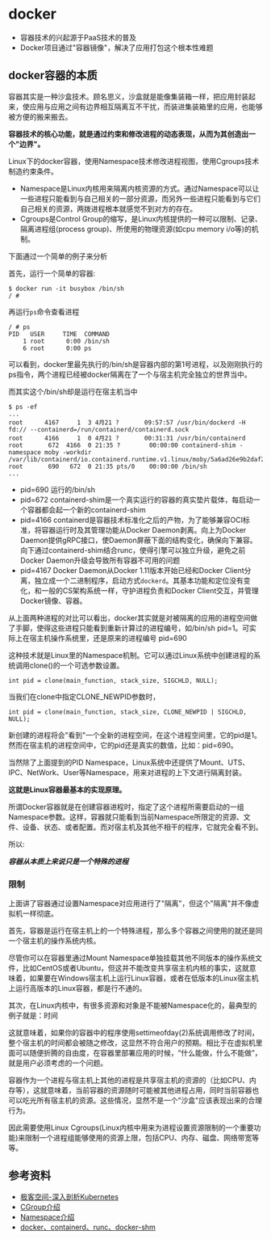 # docker

- 容器技术的兴起源于PaaS技术的普及
- Docker项目通过"容器镜像"，解决了应用打包这个根本性难题

## docker容器的本质

容器其实是一种沙盒技术。顾名思义，沙盒就是能像集装箱一样，把应用封装起来，使应用与应用之间有边界相互隔离互不干扰，而装进集装箱里的应用，也能够被方便的搬来搬去。

**容器技术的核心功能，就是通过约束和修改进程的动态表现，从而为其创造出一个"边界"。**

Linux下的docker容器，使用Namespace技术修改进程视图，使用Cgroups技术制造约束条件。

- Namespace是Linux内核用来隔离内核资源的方式。通过Namespace可以让一些进程只能看到与自己相关的一部分资源，而另外一些进程只能看到与它们自己相关的资源，两拨进程根本就感觉不到对方的存在。
- Cgroups是Control Group的缩写，是Linux内核提供的一种可以限制、记录、隔离进程组(process group)、所使用的物理资源(如cpu memory i/o等)的机制。

下面通过一个简单的例子来分析

首先，运行一个简单的容器:

```
$ docker run -it busybox /bin/sh
/ #
```

再运行`ps`命令查看进程

```
/ # ps
PID   USER     TIME  COMMAND
    1 root      0:00 /bin/sh
    6 root      0:00 ps
```

可以看到，docker里最先执行的/bin/sh是容器内部的第1号进程，以及刚刚执行的ps指令，两个进程已经被docker隔离在了一个与宿主机完全独立的世界当中。

而其实这个/bin/sh却是运行在宿主机当中

```
$ ps -ef 
...
root      4167     1  3 4月21 ?       09:57:57 /usr/bin/dockerd -H fd:// --containerd=/run/containerd/containerd.sock
root      4166     1  0 4月21 ?       00:31:31 /usr/bin/containerd
root       672  4166  0 21:35 ?        00:00:00 containerd-shim -namespace moby -workdir /var/lib/containerd/io.containerd.runtime.v1.linux/moby/5a6ad26e9b2daf29c4259bfb924d9cbb95bb
root       690   672  0 21:35 pts/0    00:00:00 /bin/sh
...
```

- pid=690 运行的/bin/sh
- pid=672 containerd-shim是一个真实运行的容器的真实垫片载体，每启动一个容器都会起一个新的containerd-shim
- pid=4166 containerd是容器技术标准化之后的产物，为了能够兼容OCI标准，将容器运行时及其管理功能从Docker Daemon剥离。向上为Docker Daemon提供gRPC接口，使Daemon屏蔽下面的结构变化，确保向下兼容。向下通过containerd-shim结合runc，使得引擎可以独立升级，避免之前Docker Daemon升级会导致所有容器不可用的问题
- pid=4167 Docker Daemon从Docker 1.11版本开始已经和Docker Client分离，独立成一个二进制程序，启动方式`dockerd`。其基本功能和定位没有变化，和一般的CS架构系统一样，守护进程负责和Docker Client交互，并管理Docker镜像、容器。

从上面两种进程的对比可以看出，docker其实就是对被隔离的应用的进程空间做了手脚，使得这些进程只能看到重新计算过的进程编号，如/bin/sh pid=1。可实际上在宿主机操作系统里，还是原来的进程编号 pid=690

这种技术就是Linux里的Namespace机制。它可以通过Linux系统中创建进程的系统调用clone()的一个可选参数设置。

```
int pid = clone(main_function, stack_size, SIGCHLD, NULL);
```

当我们在clone中指定CLONE_NEWPID参数时，

```
int pid = clone(main_function, stack_size, CLONE_NEWPID | SIGCHLD, NULL);
```

新创建的进程将会"看到"一个全新的进程空间，在这个进程空间里，它的pid是1。然而在宿主机的进程空间中，它的pid还是真实的数值，比如：pid=690。

当然除了上面提到的PID Namespace，Linux系统中还提供了Mount、UTS、IPC、NetWork、User等Namespace，用来对进程的上下文进行隔离封装。

**这就是Linux容器最基本的实现原理。**

所谓Docker容器就是在创建容器进程时，指定了这个进程所需要启动的一组Namespace参数。这样，容器就只能看到当前Namespace所限定的资源、文件、设备、状态、或者配置。而对宿主机及其他不相干的程序，它就完全看不到。

所以:

***容器从本质上来说只是一个特殊的进程***

### 限制

上面讲了容器通过设置Namespace对应用进行了"隔离"，但这个"隔离"并不像虚拟机一样彻底。

首先，容器是运行在宿主机上的一个特殊进程，那么多个容器之间使用的就还是同一个宿主机的操作系统内核。

尽管你可以在容器里通过Mount Namespace单独挂载其他不同版本的操作系统文件，比如CentOS或者Ubuntu，但这并不能改变共享宿主机内核的事实，这就意味着，如果要在Windows宿主机上运行Linux容器，或者在低版本的Linux宿主机上运行高版本的Linux容器，都是行不通的。

其次，在Linux内核中，有很多资源和对象是不能被Namespace化的，最典型的例子就是：时间

这就意味着，如果你的容器中的程序使用settimeofday(2)系统调用修改了时间，整个宿主机的时间都会被随之修改，这显然不符合用户的预期。相比于在虚拟机里面可以随便折腾的自由度，在容器里部署应用的时候，“什么能做，什么不能做”，就是用户必须考虑的一个问题。

容器作为一个进程与宿主机上其他的进程是共享宿主机的资源的（比如CPU、内存等），这就意味着，当前容器的资源随时可能被其他进程占用，同时当前容器也可以吃光所有宿主机的资源。这些情况，显然不是一个"沙盒"应该表现出来的合理行为。

因此需要使用Linux Cgroups(Linux内核中用来为进程设置资源限制的一个重要功能)来限制一个进程组能够使用的资源上限，包括CPU、内存、磁盘、网络带宽等等。

## 参考资料
- [极客空间-深入剖析Kubernetes](https://time.geekbang.org/column/article/14642)
- [CGroup介绍](https://www.cnblogs.com/caoxiaojian/p/5633430.html)
- [Namespace介绍](http://www.cnblogs.com/sparkdev/p/9365405.html)
- [docker、containerd、runc、docker-shm](https://www.jianshu.com/p/52c0f12b0294)

